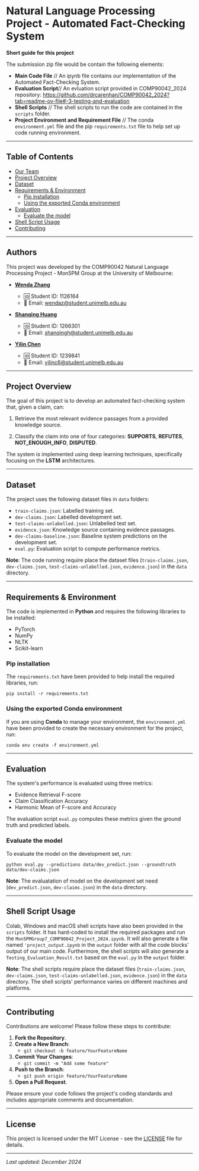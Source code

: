 # Natural Language Processing Project - Automated Fact-Checking System

**Short guide for this project**

The submission zip file would be contain the following elements:

- **Main Code File** // An ipynb file contains our implementation of the Automated Fact-Checking System.
- **Evaluation Script**// An evluation script provided in COMP90042_2024 repository: https://github.com/drcarenhan/COMP90042_2024?tab=readme-ov-file#-3-testing-and-evaluation
- **Shell Scripts** // The shell scripts to run the code are contained in the `scripts` folder.
- **Project Environment and Requirement File** // The conda `environment.yml` file and the pip `requirements.txt` file to help set up code running environment.

--------------------------------------------------------------------------------------------------------------------------------------------------------------

## Table of Contents

- [Our Team](#our-team)
- [Project Overview](#project-overview)
- [Dataset](#dataset)
- [Requirements & Environment](#requirements--environment)
    - [Pip installation](#pip-installation)
    - [Using the exported Conda environment](#using-the-exported-conda-environment)
- [Evaluation](#evaluation)
    - [Evaluate the model](#evaluate-the-model)
- [Shell Script Usage](#shell-script-usage)
- [Contributing](#contributing)

--------------------------------------------------------------------------------------------------------------------------------------------------------------

## Authors

This project was developed by the COMP90042 Natural Language Processing Project - Mon5PM Group at the University of Melbourne:

- **[Wenda Zhang](https://github.com/WendaZhang08)**

  - 🆔 Student ID: 1126164
  - 📧 Email: [wendaz@student.unimelb.edu.au](mailto:wendaz@student.unimelb.edu.au)

- **[Shanqing Huang](https://github.com/shanqingh)**

  - 🆔 Student ID: 1266301
  - 📧 Email: [shanqingh@student.unimelb.edu.au](mailto:shanqingh@student.unimelb.edu.au)

- **[Yilin Chen](https://github.com/6188145)**

  - 🆔 Student ID: 1239841
  - 📧 Email: [yilinc6@student.unimelb.edu.au](mailto:yilinc6@student.unimelb.edu.au)

--------------------------------------------------------------------------------------------------------------------------------------------------------------

## Project Overview

The goal of this project is to develop an automated fact-checking system that, given a claim, can:

1. Retrieve the most relevant evidence passages from a provided knowledge source.

2. Classify the claim into one of four categories: **SUPPORTS**, **REFUTES**, **NOT_ENOUGH_INFO**, **DISPUTED**.

The system is implemented using deep learning techniques, specifically focusing on the **LSTM** architectures.

--------------------------------------------------------------------------------------------------------------------------------------------------------------

## Dataset

The project uses the following dataset files in `data` folders:

- `train-claims.json`: Labelled training set.
- `dev-claims.json`: Labelled development set.
- `test-claims-unlabelled.json`: Unlabelled test set.
- `evidence.json`: Knowledge source containing evidence passages.
- `dev-claims-baseline.json`: Baseline system predictions on the development set.
- `eval.py`: Evaluation script to compute performance metrics.

**Note**: The code running require place the dataset files (`train-claims.json`, `dev-claims.json`, `test-claims-unlabelled.json`, `evidence.json`) in the `data` directory.

--------------------------------------------------------------------------------------------------------------------------------------------------------------

## Requirements & Environment

The code is implemented in **Python** and requires the following libraries to be installed:

- PyTorch
- NumPy
- NLTK
- Scikit-learn


### Pip installation

The `requirements.txt` have been provided to help install the required libraries, run:

```
pip install -r requirements.txt
```

### Using the exported Conda environment

If you are using **Conda** to manage your environment, the `environment.yml` have been provided to create the necessary environment for the project, run:

```
conda env create -f environment.yml
```

--------------------------------------------------------------------------------------------------------------------------------------------------------------

## Evaluation

The system's performance is evaluated using three metrics:

- Evidence Retrieval F-score
- Claim Classification Accuracy
- Harmonic Mean of F-score and Accuracy

The evaluation script `eval.py` computes these metrics given the ground truth and predicted labels.

### Evaluate the model

To evaluate the model on the development set, run:

```
python eval.py --predictions data/dev_predict.json --groundtruth data/dev-claims.json
```

**Note**: The evaluatation of model on the development set need (`dev_predict.json`, `dev-claims.json`) in the `data` directory.

--------------------------------------------------------------------------------------------------------------------------------------------------------------

## Shell Script Usage

Colab, Windows and macOS shell scripts have also been provided in the `scripts` folder. It has hard-coded to install the required packages and run the `Mon5PMGroup7_COMP90042_Project_2024.ipynb`. It will also generate a file named `'project_output.ipynb` in the `output` folder with all the code blocks' output of our main code. Furthermore, the shell scripts will also generate a `Testing_Evaluation_Result.txt` based on the `eval.py` in the `output` folder.

**Note**: The shell scripts require place the dataset files (`train-claims.json`, `dev-claims.json`, `test-claims-unlabelled.json`, `evidence.json`) in the `data` directory. The shell scripts' performance varies on different machines and platforms.

---

## Contributing

Contributions are welcome! Please follow these steps to contribute:

1. **Fork the Repository**.
2. **Create a New Branch**:
   - `git checkout -b feature/YourFeatureName`
3. **Commit Your Changes**:
   - `git commit -m "Add some feature"`
4. **Push to the Branch**:
   - `git push origin feature/YourFeatureName`
5. **Open a Pull Request**.

Please ensure your code follows the project's coding standards and includes appropriate comments and documentation.

---

## License
This project is licensed under the MIT License - see the [LICENSE](LICENSE) file for details.

---

*Last updated: December 2024*
